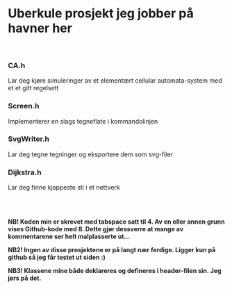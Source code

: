 <h1>Uberkule prosjekt jeg jobber på havner her</h1>

</br>

<h3>CA.h</h3>
<p>Lar deg kjøre simuleringer av et elementært cellular 
		automata-system med et et gitt regelsett</p>

<h3>Screen.h</h3>
<p>Implementerer en slags tegneflate i 
		kommandolinjen</p>

<h3>SvgWriter.h</h3>
<p>Lar deg tegne tegninger og eksportere dem som 
		svg-filer</p>

<h3>Dijkstra.h</h3>
<p>Lar deg finne kjappeste sti i et nettverk</p>

</br></br>

<b>NB! Koden min er skrevet med tabspace satt til 4. Av en eller annen grunn
		vises Github-kode med 8. Dette gjør dessverre at mange av kommentarene
		ser helt malplasserte ut...</b>

<b>NB2! Ingen av disse prosjektene er på langt nær ferdige. Ligger kun
		på github så jeg får testet ut siden :) </b>

<b>NB3! Klassene mine både deklareres og defineres i header-filen sin. Jeg jørs på det.</b>
